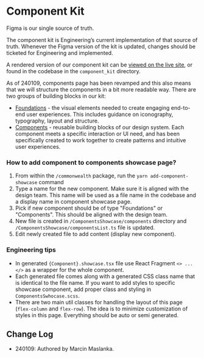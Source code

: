 # Component Kit

Figma is our single source of truth.

The component kit is Engineering’s current implementation of that source of truth. Whenever the Figma version of the kit is updated, changes should be ticketed for Engineering and implemented.

A rendered version of our component kit can be [viewed on the live site](https://commonwealth.im/components), or found in the codebase in the `component_kit` directory.

As of 240109, components page has been revamped and this also means that we will structure the components in a bit more readable way. There are two groups of building blocks in our kit:

- [Foundations](https://www.figma.com/file/yCUKk46hg9Fy3EXGkSoaKT/%F0%9F%9A%A7-Foundation?type=design&node-id=2%3A27&mode=design&t=qnBiTOOKaYhIM9bI-1) - the visual elements needed to create engaging end-to-end user experiences. This includes guidance on iconography, typography, layout and structure.
- [Components](https://www.figma.com/file/eIVp33a1oCu0AtcLwSbGjr/%F0%9F%9A%A7-Components-and-Patterns?type=design&mode=design&t=LQy3p5zpdAM5fos8-1) - reusable building blocks of our design system. Each component meets a specific interaction or UI need, and has been specifically created to work together to create patterns and intuitive user experiences.

### How to add component to components showcase page?

1. From within the `/commonwealth` package, run the `yarn add-component-showcase` command
2. Type a name for the new component. Make sure it is aligned with the design team. This name will be used as a file name in the codebase and a display name in component showcase page.
3. Pick if new component should be of type "Foundations" or "Components". This should be aligned with the design team.
4. New file is created in `/ComponentsShowcase/components` directory and `/ComponentsShowcase/componentsList.ts` file is updated.
5. Edit newly created file to add content (display new component).

### Engineering tips

- In generated `{Component}.showcase.tsx` file use React Fragment `<> ... </>` as a wrapper for the whole component.
- Each generated file comes along with a generated CSS class name that is identical to the file name. If you want to add styles to specific showcase component, add proper class and styling in `ComponentsSwhocase.scss`.
- There are two main util classes for handling the layout of this page (`flex-column` and `flex-row`). The idea is to minimize customization of styles in this page. Everything should be auto or semi generated.

## Change Log

- 240109: Authored by Marcin Maslanka.
